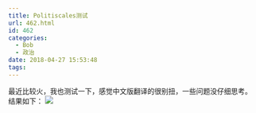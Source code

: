 ```yaml
---
title: Politiscales测试
url: 462.html
id: 462
categories:
  - Bob
  - 政治
date: 2018-04-27 15:53:48
tags:
---
```


最近比较火，我也测试一下，感觉中文版翻译的很别扭，一些问题没仔细思考。 结果如下： ![](http://imfiona.cn/wp/wp-content/uploads/2018/04/无标题-1024x410.png)